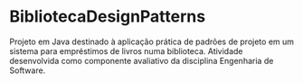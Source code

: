 # BibliotecaDesignPatterns
Projeto em Java destinado à aplicação prática de padrões de projeto em um sistema para empréstimos de livros numa biblioteca. Atividade desenvolvida como componente avaliativo da disciplina Engenharia de Software.

